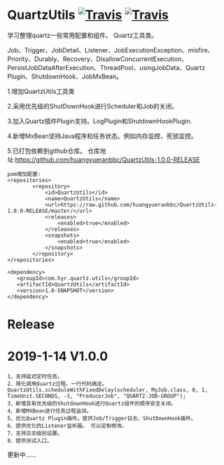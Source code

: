 # QuartzUtils [![Travis](https://img.shields.io/badge/QuartzUtils-v1.0.0-green.svg)](https://github.com/huangyueranbbc/QuartzUtils/)  [![Travis](https://img.shields.io/badge/API-Quartz-orange.svg)](http://www.quartz-scheduler.org/)      

学习整理quartz一些常用配置和组件。 Quartz工具类。

Job、Trigger、JobDetail、Listener、JobExecutionException、misfire、Priority、Durably、Recovery、DisallowConcurrentExecution、PersistJobDataAfterExecution、ThreadPool、usingJobData、Quartz Plugin、ShutdownHook、JobMxBean。

1.增加QuartzUtils工具类

2.采用优先级的ShutDownHook进行Scheduler和Job的关闭。

3.加入Quartz插件Plugin支持。LogPlugin和ShutdownHookPlugin.

4.新增MxBean坚持Java程序和任务状态。例如内存监控，死锁监控。

5.已打包依赖到github仓库。
    仓库地址:https://github.com/huangyueranbbc/QuartzUtils-1.0.0-RELEASE

    pom增加配置:
    <repositories>
            <repository>
                <id>QuartzUtils</id>
                <name>QuartzUtils</name>
                <url>https://raw.github.com/huangyueranbbc/QuartzUtils-1.0.0-RELEASE/master/</url>
                <releases>
                    <enabled>true</enabled>
                </releases>
                <snapshots>
                    <enabled>true</enabled>
                </snapshots>
            </repository>
    </repositories>

    <dependency>
       <groupId>com.hyr.quartz.utils</groupId>
       <artifactId>QuartzUtils</artifactId>
       <version>1.0-SNAPSHOT</version>
    </dependency>


# Release
# 2019-1-14 V1.0.0
    1、支持延迟定时任务。
    2、简化调用Quartz过程。一行代码搞定。
    QuartzUtils.scheduleWithFixedDelay(scheduler, MyJob.class, 0, 1, TimeUnit.SECONDS, -1, "ProducerJob", "QUARTZ-JOB-GROUP");
    3、新增具有优先级的ShutdownHook进行Quartz组件的顺序安全关闭。
    4、新增MXBean进行任务过程监测。
    5、优化Quartz Plugin插件。提供Job/Trigger日志、ShutDownHook插件。
    6、提供优化的Listener监听器。 可以定制修改。
    7、支持日志级别设置。
    8、提供测试入口。

更新中......










